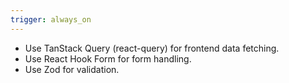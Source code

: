 ```yaml
---
trigger: always_on
---
```


- Use TanStack Query (react-query) for frontend data fetching.
- Use React Hook Form for form handling.
- Use Zod for validation.